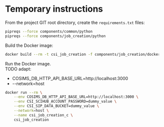 
# Temporary instructions

From the project GIT root directory, create the `requirements.txt` files:
```sh
pipreqs --force components/common/python
pipreqs --force components/job_creation/python
```

Build the Docker image:
```sh
docker build --rm -t csi_job_creation -f components/job_creation/docker/Dockerfile .
```

Run the Docker image.<br> 
TODO adapt:
  * COSIMS_DB_HTTP_API_BASE_URL=http://localhost:3000
  * --network=host
```sh
docker run --rm \
    --env COSIMS_DB_HTTP_API_BASE_URL=http://localhost:3000 \
    --env CSI_SCIHUB_ACCOUNT_PASSWORD=dummy_value \
    --env CSI_SIP_DATA_BUCKET=dummy_value \
    --network=host \
    --name csi_job_creation_c \
    csi_job_creation
```
